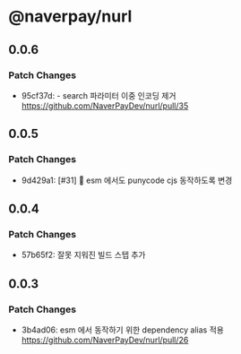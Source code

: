 # @naverpay/nurl

## 0.0.6

### Patch Changes

-   95cf37d: - search 파라미터 이중 인코딩 제거 https://github.com/NaverPayDev/nurl/pull/35

## 0.0.5

### Patch Changes

-   9d429a1: [#31] 💩 esm 에서도 punycode cjs 동작하도록 변경

## 0.0.4

### Patch Changes

-   57b65f2: 잘못 지워진 빌드 스텝 추가

## 0.0.3

### Patch Changes

-   3b4ad06: esm 에서 동작하기 위한 dependency alias 적용 https://github.com/NaverPayDev/nurl/pull/26

